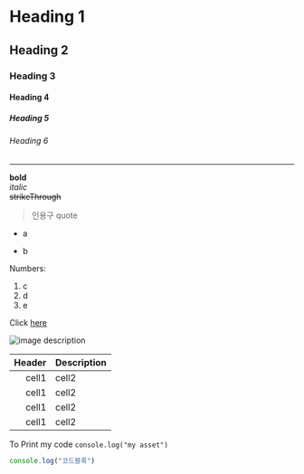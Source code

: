 <!-- Heading -->
# Heading 1
## Heading 2
### Heading 3
#### Heading 4
##### Heading 5
###### Heading 6

<!-- Line -->
___

<!-- Text attributes  -->
**bold**    <br>
*italic*    <Br>
~~strikeThrough~~   <Br>

>인용구 quote<Br>

<!-- Bullet List -->
* a
- b

<!-- Numbered List -->
Numbers:
1. c<br>
2. d<br>
3. e<br>

<!-- Link -->
Click [here](http://naver.com)


<!-- Image -->
![image description](image-link)

<!-- Table -->
|Header|Description|
|--:|:--|       
|cell1|cell2|
|cell1|cell2|
|cell1|cell2|
|cell1|cell2|

<!-- Code : 문서안에서 특정 코드 보여주고 싶을 때 -->
To Print my code
`console.log("my asset")`

```js
console.log("코드블록")
```

<!-- 깃허브 용 마크다운 github flavored markdown -->